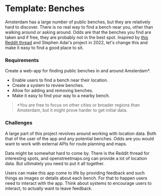 # Template: Benches

Amsterdam has a large number of public benches, but they are relatively hard to discover. There is no real way to find a bench near you, other than walking around or asking around. Odds are that the benches you find are taken and if free, they are probably not in the best spot. Inspired by [this Reddit thread](https://www.reddit.com/r/Amsterdam/comments/x4x19o/waar_is_je_chillste_bankje/) and Stephen Adai's project in 2022, let's change this and make it easy to find a good place to sit.

### Requirements

Create a web-app for finding public benches in and around Amsterdam*.

* Enable users to find a bench near their location.
* Create a system to review benches.
* Allow for adding and removing benches.
* Make it easy to find your way to a nearby bench.

> *You are free to focus on other cities or broader regions than Amsterdam, but it might prove harder to get initial data.

### Challenges

A large part of this project revolves around working with location data. Both that of the user of the app and any potential benches. Odds are you would want to work with external APIs for route planning and maps.

Data might be somewhat hard to come by. There is the Reddit thread for interesting spots, and openstreetmaps.org can provide a lot of location data. But ultimately you need to put it all together.

Users can make this app come to life by providing feedback and such things as images or details about each bench. For that to happen users need to interact with the app. Think about systems to encourage users to interact, to actually want to leave feedback.